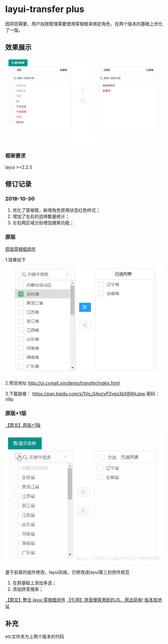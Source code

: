 # layui-transfer plus

因项目需要，用户权限管理需要使用穿梭框来绑定角色，在两个版本的基础上优化了一版。

## 效果展示

![穿梭框plus](etc/3.png)

### 框架要求

layui >=2.2.5

## 修订记录

### 2018-10-30

1. 优化了穿梭框，新增角色禁用状态红色样式；
2. 增加了左右的选择数量统计；
3. 左右两区域分别增加搜索功能；

### 原版

[原版穿梭框组件](https://fly.layui.com/jie/30248/)

1.效果如下

![原版穿梭框](etc/1.png)

2.预览地址 http://ui.cymall.xin/demo/transfer/index.html 

3.下载链接： https://pan.baidu.com/s/1Vo_GAozyP2vps3bXBWkJew 密码：rl9p

### 原版+1版

[【原文】原版+1版](https://blog.csdn.net/qq_28462305/article/details/81842187)

![原版+1版本](etc/2.gif)

基于前辈的组件修改，layui风格，已修改成layui第三封控件规范
1. 在原基础上添加多选；
2. 添加拼音搜索；

[【原文】整合 layui 穿梭框组件](https://fly.layui.com/jie/30248/)
[【引用】拼音搜索用到的JS，用法简单!](https://github.com/xmflswood/pinyin-match)
[版本库地址](https://gitee.com/FLB0821/layui_widget/tree/master)


## 补充
etc文件夹为上两个版本的代码
